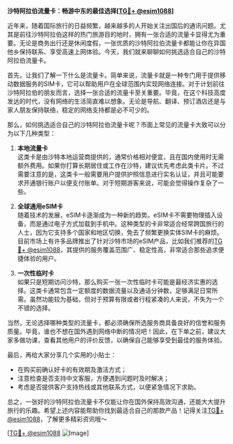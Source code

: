 **沙特阿拉伯流量卡：畅游中东的最佳选择[[TG💪+ @esim1088](https://t.me/s/esim1088)]**

近年来，随着国际旅行的日益频繁，越来越多的人开始关注出国后的通讯问题。尤其是前往沙特阿拉伯这样的热门旅游目的地时，拥有一张合适的流量卡显得尤为重要。无论是商务出行还是休闲度假，一张优质的沙特阿拉伯流量卡都能让你在异国他乡保持联系、享受高速上网体验。今天，我们就来聊聊如何挑选适合自己的沙特阿拉伯流量卡。

首先，让我们了解一下什么是流量卡。简单来说，流量卡就是一种专门用于提供移动数据服务的SIM卡，它可以帮助用户在全球范围内实现网络连接。对于计划前往沙特阿拉伯的朋友而言，选择一张合适的流量卡至关重要。毕竟，在这个科技高度发达的时代，没有网络的生活简直难以想象。无论是导航、翻译、预订酒店还是与家人朋友保持联络，稳定的网络支持都是必不可少的。

那么，如何挑选适合自己的沙特阿拉伯流量卡呢？市面上常见的流量卡大致可以分为以下几种类型：

1. **本地流量卡**  
   这类卡是由沙特本地运营商提供的，通常价格相对便宜，且在国内使用时无需额外费用。如果你打算长期居住或工作在沙特，建议优先考虑此类卡片。不过需要注意的是，这类卡一般需要用户提供护照信息进行实名认证，并且可能要求开通银行账户以便支付账单。对于短期游客来说，可能会觉得操作复杂了一些。

2. **全球通用eSIM卡**  
   随着技术的发展，eSIM卡逐渐成为一种新的趋势。eSIM卡不需要物理插入设备，而是通过电子方式加载到手机中。这种类型的卡非常适合经常跨国旅行的人士，因为它支持多个国家和地区切换，免去了频繁更换实体SIM卡的麻烦。目前市场上有许多品牌推出了针对沙特市场的eSIM产品，比如我们推荐的[TG💪+ @esim1088](https://t.me/s/esim1088)，其提供的服务覆盖范围广、稳定性高，非常适合那些追求便捷体验的用户。

3. **一次性临时卡**  
   如果只是短期访问沙特，那么购买一张一次性临时卡可能是最经济实惠的选择。这类卡通常包含一定额度的数据流量以及通话分钟数，足够满足日常所需。虽然功能较为基础，但对于预算有限或者行程紧凑的人来说，不失为一个不错的选择。

当然，无论选择哪种类型的流量卡，都必须确保所选服务商具备良好的信誉和服务质量。毕竟，谁也不想在国外遇到网络中断的情况吧！因此，在下单之前，建议大家多做功课，查看其他用户的评价反馈，以确保自己能够享受到最佳的服务体验。

最后，再给大家分享几个实用的小贴士：
- 在购买前确认好卡的有效期及激活方式；
- 注意检查是否支持中文客服，方便遇到问题时及时解决；
- 考虑是否提供客户支持热线或其他联系方式，以便紧急情况下求助。

总之，一张好的沙特阿拉伯流量卡不仅能让你在国外保持高效沟通，还能大大提升旅行的乐趣。希望上述内容能帮助你找到最适合自己的那款产品！记得关注[TG💪+ @esim1088](https://t.me/s/esim1088)，了解更多精彩资讯哦～

[[TG💪+ @esim1088](https://t.me/s/esim1088) ![Image](https://i.postimg.cc/4NQfJmqS/Snipaste-2025-05-13-00-14-12.png)]